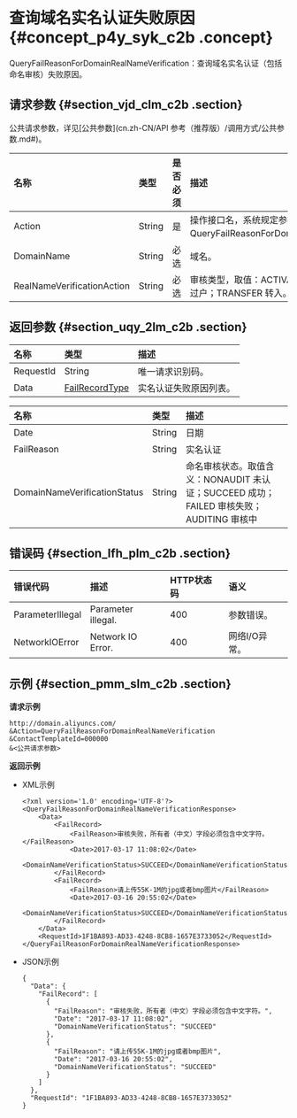 # 查询域名实名认证失败原因 {#concept_p4y_syk_c2b .concept}

QueryFailReasonForDomainRealNameVerification：查询域名实名认证（包括命名审核）失败原因。

## 请求参数 {#section_vjd_clm_c2b .section}

公共请求参数，详见[公共参数](cn.zh-CN/API 参考（推荐版）/调用方式/公共参数.md#)。

|名称|类型|是否必须|描述|
|:-|:-|:---|:-|
|Action|String|是|操作接口名，系统规定参数，取值：QueryFailReasonForDomainRealNameVerification。|
|DomainName|String|必选|域名。|
|RealNameVerificationAction|String|必选|审核类型，取值：ACTIVATE 新注册；CHGHOLDER 过户；TRANSFER 转入。|

## 返回参数 {#section_uqy_2lm_c2b .section}

|名称|类型|描述|
|:-|:-|:-|
|RequestId|String|唯一请求识别码。|
|Data|[FailRecordType](#table_rd5_glm_c2b)|实名认证失败原因列表。|

|名称|类型|描述|
|:-|:-|:-|
|Date|String|日期|
|FailReason|String|实名认证|
|DomainNameVerificationStatus|String|命名审核状态。取值含义：NONAUDIT 未认证；SUCCEED 成功；FAILED 审核失败；AUDITING 审核中|

## 错误码 {#section_lfh_plm_c2b .section}

|错误代码|描述|HTTP状态码|语义|
|:---|:-|:------|:-|
|ParameterIllegal|Parameter illegal.|400|参数错误。|
|NetworkIOError|Network IO Error.|400|网络I/O异常。|

## 示例 {#section_pmm_slm_c2b .section}

**请求示例**

```
http://domain.aliyuncs.com/
&Action=QueryFailReasonForDomainRealNameVerification
&ContactTemplateId=000000
&<公共请求参数>
```

**返回示例**

-   XML示例

    ```
    <?xml version='1.0' encoding='UTF-8'?>
    <QueryFailReasonForDomainRealNameVerificationResponse>
        <Data>
            <FailRecord>
                <FailReason>审核失败，所有者（中文）字段必须包含中文字符。</FailReason>
                <Date>2017-03-17 11:08:02</Date>
                <DomainNameVerificationStatus>SUCCEED</DomainNameVerificationStatus>
            </FailRecord>
            <FailRecord>
                <FailReason>请上传55K-1M的jpg或者bmp图片</FailReason>
                <Date>2017-03-16 20:55:02</Date>
                <DomainNameVerificationStatus>SUCCEED</DomainNameVerificationStatus>
            </FailRecord>       
        </Data>
        <RequestId>1F1BA893-AD33-4248-8CB8-1657E3733052</RequestId>
    </QueryFailReasonForDomainRealNameVerificationResponse>
    ```

-   JSON示例

    ```
    {
      "Data": {
        "FailRecord": [
          {
            "FailReason": "审核失败，所有者（中文）字段必须包含中文字符。",
            "Date": "2017-03-17 11:08:02",
            "DomainNameVerificationStatus": "SUCCEED"
          },
          {
            "FailReason": "请上传55K-1M的jpg或者bmp图片",
            "Date": "2017-03-16 20:55:02",
            "DomainNameVerificationStatus": "SUCCEED"
          }
        ]
      },
      "RequestId": "1F1BA893-AD33-4248-8CB8-1657E3733052"
    }
    ```



